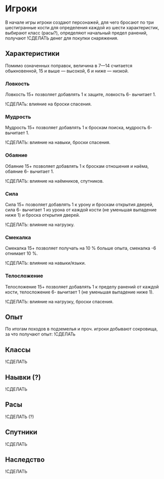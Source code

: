 # Игроки

В начале игры игроки создают персонажей, для чего бросают по три шестигранные кости для определения каждой из шести характеристик, выбирают класс (расы?), определяют начальный предел ранений, получают !СДЕЛАТЬ денег для покупки снаряжения.

## Характеристики

Помимо означенных поправок, величина в 7—14 считается обыкновенной, 15 и выше — высокой, 6 и ниже — низкой.

### Ловкость

Ловкость 15+ позволяет добавлять 1 к защите, ловкость 6- вычитает 1.

!СДЕЛАТь: влияние на броски спасения.

### Мудрость

Мудрость 15+ позволяет добавлять 1 к броскам поиска, мудрость 6- вычитает 1.

!СДЕЛАТЬ: влияние на навыки, броски спасения.

### Обаяние

Обаяние 15+ позволяет добавлять 1 к броскам отношения и наёма, обаяние 6- вычитает 1.

!СДЕЛАТЬ: влияние на наёмников, спутников.

### Сила

Сила 15+ позволяет добавлять 1 к урону и броскам открытия дверей, сила 6- вычитает 1 из урона от каждой кости (не уменьшая выпадение ниже 1) и броска открытия дверей.

!СДЕЛАТЬ: влияние на нагрузку.

### Смекалка

Смекалка 15+ позволяет получать на 10 % больше опыта, смекалка -6 отнимает 10 %.

!СДЕЛАТЬ: влияние на навыки/языки.

### Телосложение

Телосложение 15+ позволяет добавлять 1 к пределу ранений от каждой кости, телосложение 6- вычитает 1 (не уменьшая выпадение ниже 1).

!СДЕЛАТЬ: влияние на нагрузку, броски спасения.

## Опыт

По итогам походов в подземелья и проч. игроки добывают сокровища, за что получают опыт: !СДЕЛАТь

## Классы

!СДЕЛАТЬ

## Наывки (?)

!СДЕЛАТЬ

## Расы

!СДЕЛАТЬ (?)

## Спутники

!СДЕЛАТЬ

## Наследство

!СДЕЛАТЬ

